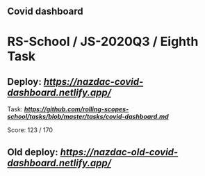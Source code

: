 ## Covid dashboard

# RS-School / JS-2020Q3 / Eighth Task

## Deploy:   ***https://nazdac-covid-dashboard.netlify.app/***


Task: ***https://github.com/rolling-scopes-school/tasks/blob/master/tasks/covid-dashboard.md***


Score: 123 / 170

## Old deploy: ***https://nazdac-old-covid-dashboard.netlify.app/***
